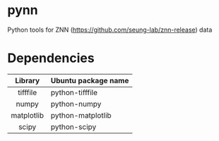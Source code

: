 # pynn
Python tools for ZNN (https://github.com/seung-lab/znn-release) data

# Dependencies
|Library|Ubuntu package name|
|:-----:|-------------------|
|tifffile|python-tifffile|
|numpy|python-numpy|
|matplotlib|python-matplotlib|
|scipy|python-scipy|


